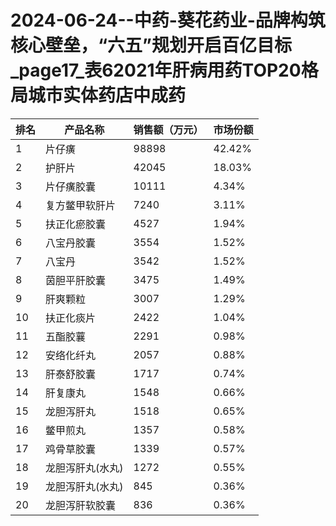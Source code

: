 # 2024-06-24--中药-葵花药业-品牌构筑核心壁垒，“六五”规划开启百亿目标_page17_表62021年肝病用药TOP20格局城市实体药店中成药

| 排名 | 产品名称 | 销售额（万元） | 市场份额 |
| --- | --- | --- | --- |
| 1 | 片仔癀 | 98898 | 42.42% |
| 2 | 护肝片 | 42045 | 18.03% |
| 3 | 片仔癀胶囊 | 10111 | 4.34% |
| 4 | 复方鳖甲软肝片 | 7240 | 3.11% |
| 5 | 扶正化瘀胶囊 | 4527 | 1.94% |
| 6 | 八宝丹胶囊 | 3554 | 1.52% |
| 7 | 八宝丹 | 3542 | 1.52% |
| 8 | 茵胆平肝胶囊 | 3475 | 1.49% |
| 9 | 肝爽颗粒 | 3007 | 1.29% |
| 10 | 扶正化痰片 | 2422 | 1.04% |
| 11 | 五酯胶蘘 | 2291 | 0.98% |
| 12 | 安络化纤丸 | 2057 | 0.88% |
| 13 | 肝泰舒胶囊 | 1717 | 0.74% |
| 14 | 肝复康丸 | 1548 | 0.66% |
| 15 | 龙胆泻肝丸 | 1518 | 0.65% |
| 16 | 鳖甲煎丸 | 1357 | 0.58% |
| 17 | 鸡骨草胶囊 | 1339 | 0.57% |
| 18 | 龙胆泻肝丸(水丸) | 1272 | 0.55% |
| 19 | 龙胆泻肝丸(水丸) | 845 | 0.36% |
| 20 | 龙胆泻肝软胶囊 | 836 | 0.36% |